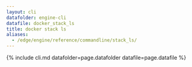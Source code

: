 ```yaml
---
layout: cli
datafolder: engine-cli
datafile: docker_stack_ls
title: docker stack ls
aliases:
  - /edge/engine/reference/commandline/stack_ls/
---
```

<!--
This page is automatically generated from Docker's source code. If you want to
suggest a change to the text that appears here, open a ticket or pull request
in the source repository on GitHub:

https://github.com/docker/cli
-->

{% include cli.md datafolder=page.datafolder datafile=page.datafile %}
